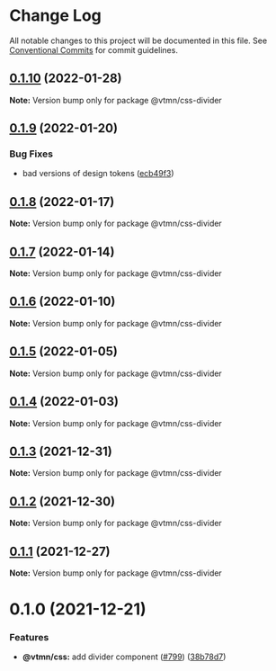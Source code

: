 # Change Log

All notable changes to this project will be documented in this file.
See [Conventional Commits](https://conventionalcommits.org) for commit guidelines.

## [0.1.10](https://github.com/Decathlon/vitamin-web/compare/@vtmn/css-divider@0.1.9...@vtmn/css-divider@0.1.10) (2022-01-28)

**Note:** Version bump only for package @vtmn/css-divider





## [0.1.9](https://github.com/Decathlon/vitamin-web/compare/@vtmn/css-divider@0.1.8...@vtmn/css-divider@0.1.9) (2022-01-20)


### Bug Fixes

* bad versions of design tokens ([ecb49f3](https://github.com/Decathlon/vitamin-web/commit/ecb49f3d1e672cb3ba78c23dc64fd899ea4a08c1))





## [0.1.8](https://github.com/Decathlon/vitamin-web/compare/@vtmn/css-divider@0.1.7...@vtmn/css-divider@0.1.8) (2022-01-17)

**Note:** Version bump only for package @vtmn/css-divider





## [0.1.7](https://github.com/Decathlon/vitamin-web/compare/@vtmn/css-divider@0.1.6...@vtmn/css-divider@0.1.7) (2022-01-14)

**Note:** Version bump only for package @vtmn/css-divider





## [0.1.6](https://github.com/Decathlon/vitamin-web/compare/@vtmn/css-divider@0.1.5...@vtmn/css-divider@0.1.6) (2022-01-10)

**Note:** Version bump only for package @vtmn/css-divider





## [0.1.5](https://github.com/Decathlon/vitamin-web/compare/@vtmn/css-divider@0.1.4...@vtmn/css-divider@0.1.5) (2022-01-05)

**Note:** Version bump only for package @vtmn/css-divider





## [0.1.4](https://github.com/Decathlon/vitamin-web/compare/@vtmn/css-divider@0.1.3...@vtmn/css-divider@0.1.4) (2022-01-03)

**Note:** Version bump only for package @vtmn/css-divider





## [0.1.3](https://github.com/Decathlon/vitamin-web/compare/@vtmn/css-divider@0.1.2...@vtmn/css-divider@0.1.3) (2021-12-31)

**Note:** Version bump only for package @vtmn/css-divider





## [0.1.2](https://github.com/Decathlon/vitamin-web/compare/@vtmn/css-divider@0.1.1...@vtmn/css-divider@0.1.2) (2021-12-30)

**Note:** Version bump only for package @vtmn/css-divider





## [0.1.1](https://github.com/Decathlon/vitamin-web/compare/@vtmn/css-divider@0.1.0...@vtmn/css-divider@0.1.1) (2021-12-27)

**Note:** Version bump only for package @vtmn/css-divider





# 0.1.0 (2021-12-21)


### Features

* **@vtmn/css:** add divider component ([#799](https://github.com/Decathlon/vitamin-web/issues/799)) ([38b78d7](https://github.com/Decathlon/vitamin-web/commit/38b78d7d8edd5f77b0be8a998dcf0f9b67844ed1))
